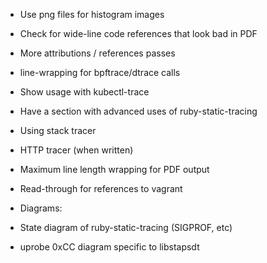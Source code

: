 - Use png files for histogram images
- Check for wide-line code references that look bad in PDF
- More attributions / references passes
- line-wrapping for bpftrace/dtrace calls
- Show usage with kubectl-trace
- Have a section with advanced uses of ruby-static-tracing
 - Using stack tracer
 - HTTP tracer (when written)
- Maximum line length wrapping for PDF output
- Read-through for references to vagrant

- Diagrams:
 - State diagram of ruby-static-tracing (SIGPROF, etc)
 - uprobe 0xCC diagram specific to libstapsdt
